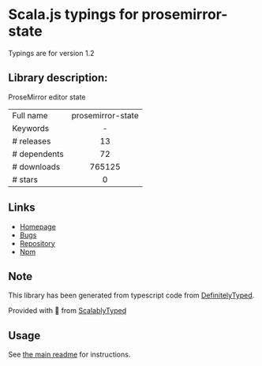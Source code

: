 
# Scala.js typings for prosemirror-state

Typings are for version 1.2

## Library description:
ProseMirror editor state

|                    |                 |
| ------------------ | :-------------: |
| Full name          | prosemirror-state |
| Keywords           | - |
| # releases         | 13 |
| # dependents       | 72 |
| # downloads        | 765125 |
| # stars            | 0 |

## Links
- [Homepage](https://github.com/prosemirror/prosemirror#readme)
- [Bugs](https://github.com/prosemirror/prosemirror/issues)
- [Repository](https://github.com/prosemirror/prosemirror)
- [Npm](https://www.npmjs.com/package/prosemirror-state)
    


## Note
This library has been generated from typescript code from [DefinitelyTyped](https://definitelytyped.org).

Provided with :purple_heart: from [ScalablyTyped](https://github.com/oyvindberg/ScalablyTyped)

## Usage
See [the main readme](../../readme.md) for instructions.


